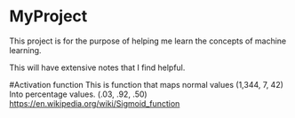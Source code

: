 # MyProject
This project is for the purpose of helping me learn the concepts of machine learning.

This will have extensive notes that I find helpful.

#Activation function
This is function that maps normal values (1,344, 7, 42) Into percentage values. (.03, .92, .50)
https://en.wikipedia.org/wiki/Sigmoid_function
